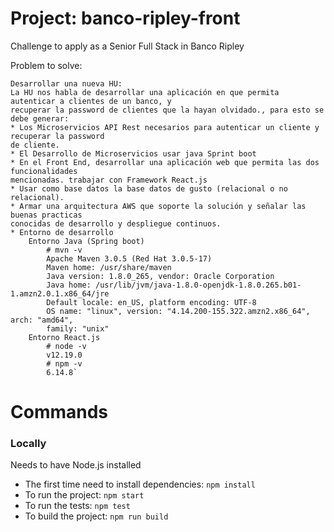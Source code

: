 # Project: banco-ripley-front
Challenge to apply as a Senior Full Stack in Banco Ripley

Problem to solve: 
```
Desarrollar una nueva HU:
La HU nos habla de desarrollar una aplicación en que permita autenticar a clientes de un banco, y
recuperar la password de clientes que la hayan olvidado., para esto se debe generar:
* Los Microservicios API Rest necesarios para autenticar un cliente y recuperar la password
de cliente.
* El Desarrollo de Microservicios usar java Sprint boot
* En el Front End, desarrollar una aplicación web que permita las dos funcionalidades
mencionadas. trabajar con Framework React.js
* Usar como base datos la base datos de gusto (relacional o no relacional).
* Armar una arquitectura AWS que soporte la solución y señalar las buenas practicas
conocidas de desarrollo y despliegue continuos.
* Entorno de desarrollo
    Entorno Java (Spring boot)
        # mvn -v
        Apache Maven 3.0.5 (Red Hat 3.0.5-17)
        Maven home: /usr/share/maven
        Java version: 1.8.0_265, vendor: Oracle Corporation
        Java home: /usr/lib/jvm/java-1.8.0-openjdk-1.8.0.265.b01-1.amzn2.0.1.x86_64/jre
        Default locale: en_US, platform encoding: UTF-8
        OS name: "linux", version: "4.14.200-155.322.amzn2.x86_64", arch: "amd64",
        family: "unix"
    Entorno React.js
        # node -v
        v12.19.0
        # npm -v
        6.14.8`
```

# Commands

### Locally
Needs to have Node.js installed
* The first time need to install dependencies: `npm install`
* To run the project: `npm start`
* To run the tests: `npm test`
* To build the project: `npm run build`